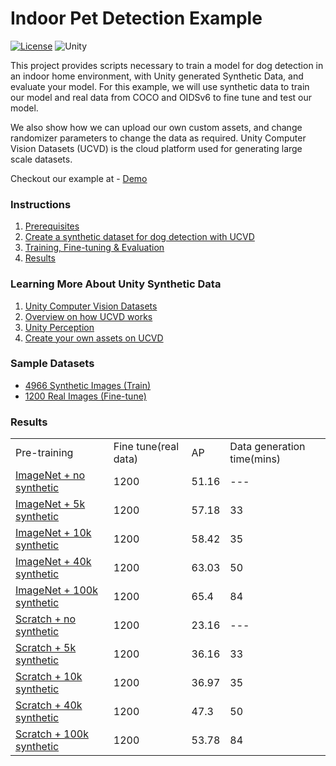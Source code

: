 # Indoor Pet Detection Example


[![License](https://img.shields.io/badge/license-Apache--2.0-green.svg)](LICENSE.md)
![Unity](https://img.shields.io/badge/unity-2020.3.21f-brightgreen)

This project provides scripts necessary to train a model for dog detection in an
indoor home environment, with Unity generated Synthetic Data, and evaluate your model. For this example,
we will use synthetic data to train our model and real data from COCO and OIDSv6 to
fine tune and test our model.

We also show how we can upload our own custom assets, and change randomizer parameters
to change the data as required. Unity Computer Vision Datasets (UCVD) is the cloud platform
used for generating large scale datasets.

Checkout our example at - [Demo](https://huggingface.co/spaces/unity3d/Indoor-Pet-Detection)

### Instructions

1. [Prerequisites](docs/prerequisites.md)
2. [Create a synthetic dataset for dog detection with UCVD](docs/dataset-generation-and-configuration.md)
3. [Training, Fine-tuning & Evaluation](docs/training-and-evaluation.md)
4. [Results](docs/results.md)

[//]: # (N.B. - We have used Detectron2 for this project, and to know more about it, please chckout - [Detectron2]&#40;https://github.com/facebookresearch/detectron2&#41;.)

### Learning More About Unity Synthetic Data

1. [Unity Computer Vision Datasets](https://unity.com/products/computer-vision)
2. [Overview on how UCVD works](docs/how-ucvd-works.md)
3. [Unity Perception](https://github.com/Unity-Technologies/com.unity.perception)
4. [Create your own assets on UCVD](docs/create-ucvd-assets.md)


### Sample Datasets

* [4966 Synthetic Images (Train)](https://storage.googleapis.com/dog_detection_data/formatted-datasets/coco-synth-indoor-dog/train-5k/train2017.zip)
* [1200 Real Images (Fine-tune)](https://storage.googleapis.com/dog_detection_data/formatted-datasets/coco-real-indoor-dog/train/train2017.zip)

### Results

<table>
<tr>
  <td>Pre-training</td>
  <td>Fine tune(real data)</td>
  <td>AP</td>
  <td>Data generation time(mins)</td>
</tr>
<tr><td>
  <a href="https://github.com/Unity-Technologies/Indoor-Pet-Detection/releases/download/v0.1.1-ckpt/checkpoints_model_final_imagenet_0k_synthetic.pth">ImageNet + no synthetic</a>
  </td><td>1200</td><td>51.16</td><td>---</td></tr>
<tr><td>
  <a href="https://github.com/Unity-Technologies/Indoor-Pet-Detection/releases/download/v0.1.1-ckpt/checkpoints_model_final_imagenet_5k_synthetic.pth">ImageNet + 5k synthetic </a>
    </td><td>1200</td><td>57.18</td><td>33</td></tr>
<tr><td>
  <a href="https://github.com/Unity-Technologies/Indoor-Pet-Detection/releases/download/v0.1.1-ckpt/checkpoints_model_final_imagenet_10k_synthetic.pth">ImageNet + 10k synthetic </a>
  </td><td>1200</td><td>58.42</td><td>35</td></tr>
<tr><td>
  <a href="https://github.com/Unity-Technologies/Indoor-Pet-Detection/releases/download/v0.1.1-ckpt/checkpoints_model_final_imagenet_40k_synthetic.pth">ImageNet + 40k synthetic </a>
  </td><td>1200</td><td>63.03</td><td>50</td></tr>
<tr><td>
  <a href="https://github.com/Unity-Technologies/Indoor-Pet-Detection/releases/download/v0.1.1-ckpt/checkpoints_model_final_imagenet_100k_synthetic.pth">ImageNet + 100k synthetic </a>
  </td><td>1200</td><td>65.4</td><td>84</td></tr>
<tr><td>
  <a href="https://github.com/Unity-Technologies/Indoor-Pet-Detection/releases/download/v0.1.1-ckpt/checkpoints_model_final_scratch_0k.pth">Scratch + no synthetic </a>
  </td><td>1200</td><td>23.16</td><td>---</td></tr>
<tr><td>
  <a href="https://github.com/Unity-Technologies/Indoor-Pet-Detection/releases/download/v0.1.1-ckpt/checkpoints_model_final_scratch_5k.pth">Scratch + 5k  synthetic </a>
  </td><td>1200</td><td>36.16</td><td>33</td></tr>
<tr><td>
  <a href="https://github.com/Unity-Technologies/Indoor-Pet-Detection/releases/download/v0.1.1-ckpt/checkpoints_model_final_scratch_10k.pth">Scratch + 10k synthetic </a>
  </td><td>1200</td><td>36.97</td><td>35</td></tr>
<tr><td>
  <a href="https://github.com/Unity-Technologies/Indoor-Pet-Detection/releases/download/v0.1.1-ckpt/checkpoints_model_final_scratch_40k.pth">Scratch + 40k synthetic </a>
  </td><td>1200</td><td>47.3</td><td>50</td></tr>
<tr><td>
  <a href="https://github.com/Unity-Technologies/Indoor-Pet-Detection/releases/download/v0.1.1-ckpt/checkpoints_model_final_scratch_100k.pth">Scratch + 100k synthetic </a>
  </td><td>1200</td><td>53.78</td><td>84</td></tr>
</table>
